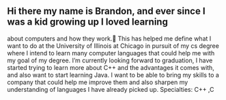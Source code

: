 ## Hi there my name is Brandon, and ever since I was a kid growing up I loved learning 
about computers and how they work.👋
This has helped me define what I want to do at the University of Illinois at Chicago in pursuit of my cs degree 
where I intend to learn many computer languages that could help me with my goal of my degree.
I’m currently looking forward to graduation, I have started trying to learn more about C++ and the advantages it comes with, and also want to start learning Java. 
I want to be able to bring my skills to a company that could help me improve them and also sharpen my understanding of languages I have already picked up.
Specialties: C++ ,C
<!--
**brand45/brand45** is a ✨ _special_ ✨ repository because its `README.md` (this file) appears on your GitHub profile.

Here are some ideas to get you started:

- 🔭 I’m currently working on ... improving my C++ skills 
- 🌱 I’m currently learning ... data structures
- 👯 I’m looking to collaborate on ...
- 🤔 I’m looking for help with ... java
- 💬 Ask me about ...
- 📫 How to reach me: ... brandonguevara12@gmail.com
- 😄 Pronouns: ... he/him
- ⚡ Fun fact: ... 
-->
